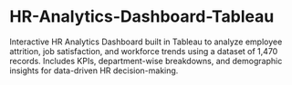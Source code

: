 # HR-Analytics-Dashboard-Tableau
Interactive HR Analytics Dashboard built in Tableau to analyze employee attrition, job satisfaction, and workforce trends using a dataset of 1,470 records. Includes KPIs, department-wise breakdowns, and demographic insights for data-driven HR decision-making.
